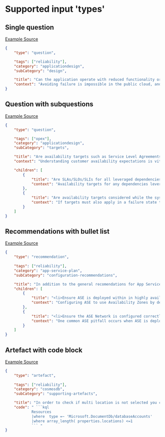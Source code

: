 # Supported input 'types' 

## Single question
[Example Source](https://github.com/Azure/WellArchitected-ReliabilityAssessment/blob/main/docs/Application-Resiliency.md#design)

```json
{
    "type": "question",

    "tags": ["reliability"],
    "category": "applicationdesign",
    "subCategory": "design",

    "title": "Can the application operate with reduced functionality or degraded performance in the presence of an outage?",
    "context": "Avoiding failure is impossible in the public cloud, and as a result applications require resilience to respond to outages and deliver reliability. The application should therefore be designed to operate even when impacted by regional, zonal, service or component failures across critical application scenarios and functionality."
}
```

## Question with subquestions
[Example Source](https://github.com/Azure/WellArchitected-ReliabilityAssessment/blob/main/docs/Application-Resiliency.md#availability-targets)

```json
{
    "type": "question",

    "tags": ["opex"],
    "category": "applicationdesign",
    "subCategory": "targets",

    "title": "Are availability targets such as Service Level Agreements (SLAs), Service Level Indicators (SLIs), and Service Level Objectives (SLOs) defined for the application and/or key scenarios?",
    "context": "Understanding customer availability expectations is vital to reviewing overall operations for the application. For instance, if a customer is striving to achieve an application SLO of 99.999%, the level of inherent operational actionality required by the application is going to be far greater than if an SLO of 99.9% was the aspiration",

    "children": [
        {
            "title": "Are SLAs/SLOs/SLIs for all leveraged dependencies understood?",
            "context": "Availability targets for any dependencies leveraged by the application should be understood and ideally align with application targets"
        },
        {
            "title": "Are availability targets considered while the system is running in disaster recovery mode?",
            "context": "If targets must also apply in a failure state then an n+1 model should be used to achieve greater availability and resiliency, where n is the capacity needed to deliver required availability"
        }
    ]
}
```

## Recommendations with bullet list
[Example Source](https://github.com/Azure/WellArchitected-ReliabilityAssessment/blob/main/docs/Service-Resiliency.md#app-service-environments)
```json
{
    "type": "recommendation",
    
    "tags": ["reliability"],
    "category": "app-service-plan",
    "subCategory": "configuration-recommendations",

    "title": "In addition to the general recomendations for App Service Plans, App Service Environments (ASE) has additional configuration recomendations since it provides control over underlying compute resources to achieve greater isolation.",
    "children": [
        {
            "title": "<li>Ensure ASE is deployed within in highly available configuration across Availability Zones",
            "context": "Configuring ASE to use Availability Zones by deploying ASE across specific zones ensures applications can continue to operate even in the event of a data center level failure. This provides excellent redundancy without requiring multiple deployments in different Azure regions."
        },
        {
            "title": "<li>Ensure the ASE Network is configured correctly.",
            "context": "One common ASE pitfall occurs when ASE is deployed into a subnet with an IP Address space that is too small to support future expansion. In such cases, ASE can be left unable to scale without redeploying the entire environment into a larger subnet. It is highly recomended that adequate IP addresses be used to support either the maximum number of workers or the largest number considered workloads will need. A single ASE cluster can scale to 201 instance, which would require a /24 subnet."
        }
    ]
}
```

## Artefact with code block
[Example Source](https://github.com/Azure/WellArchitected-ReliabilityAssessment/blob/main/docs/Service-Resiliency.md#supporting-source-artefacts-1)

```json
{
    "type": "artefact",
    
    "tags": ["reliability"],
    "category": "cosmosdb",
    "subCategory": "supporting-artefacts",

    "title": "In order to check if multi location is not selected you can use the following query:",
    "code": " ```kql
            Resources
            |where  type =~ 'Microsoft.DocumentDb/databaseAccounts'
            |where array_length( properties.locations) <=1
            ``` "
}
```